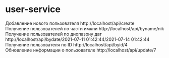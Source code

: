# user-service

Добавление нового пользователя           http://localhost/api/create                                          
Получение пользователей по части имяни   http://localhost/api/byname/nik                                      
Получение пользователей по диопазону дат http://localhost/api/bydate/2021-07-11 01:42:44/2021-07-14 01:42:44  
Получение пользователя по ID             http://localhost/api/byid/4  
Обновление информации о пользователе     http://localhost/api/update/7 